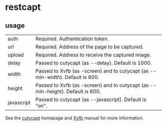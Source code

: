 
# restcapt

[cuty]: http://cutycapt.sf.net
[xvfb]: http://manpages.ubuntu.com/manpages/precise/man1/Xvfb.1.html

## usage

<table>
<tr><td>auth</td>
<td>Required. Authentication token.</td></tr>

<tr><td>url</td>
<td>Required. Address of the page to be captured.</td></tr>

<tr><td>upload</td>
<td>Required. Address to receive the captured image.</td></tr>

<tr><td>delay</td>
<td>Passed to cutycapt (as --delay). Default is 1000.</td></tr>

<tr><td>width</td>
<td>Passed to Xvfb (as -screen) and to cutycapt (as --min-width). Default is 800.</td></tr>

<tr><td>height</td>
<td>Passed to Xvfb (as -screen) and to cutycapt (as --min-height). Default is 600.</td></tr>

<tr><td>javascript</td>
<td>Passed to cutycapt (as --javascript). Default is "on".</td></tr>
</table>

See the [cutycapt][cuty] homepage and [Xvfb][xvfb] manual for more information.

